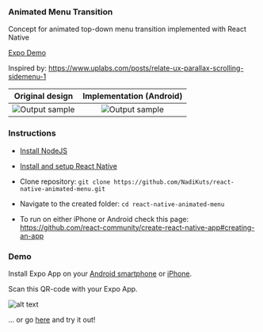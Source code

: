 ### Animated Menu Transition

Concept for animated top-down menu transition implemented with React Native

[Expo Demo](https://expo.io/@devilsanek/animated-menu)

Inspired by: https://www.uplabs.com/posts/relate-ux-parallax-scrolling-sidemenu-1

|      Original design      |  Implementation (Android)         |
| ------------------------- |:-----------------------:|
| ![Output sample](original.gif)|![Output sample](2.gif) |


### Instructions

- [Install NodeJS](https://nodejs.org/en/)
- [Install and setup React Native](https://facebook.github.io/react-native/docs/getting-started.html)
- Clone repository: `git clone https://github.com/NadiKuts/react-native-animated-menu.git`

- Navigate to the created folder: `cd react-native-animated-menu`

- To run on either iPhone or Android check this page: https://github.com/react-community/create-react-native-app#creating-an-app

### Demo

Install Expo App on your [Android smartphone](https://play.google.com/store/apps/details?id=host.exp.exponent&referrer=www) or [iPhone](https://itunes.apple.com/app/apple-store/id982107779?ct=www&mt=8).

Scan this QR-code with your Expo App. 

![alt text](qr-code.png)

... or go [here](https://expo.io/@devilsanek/animated-menu) and try it out!


